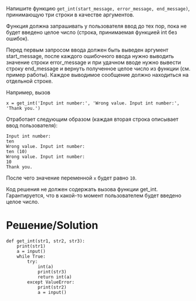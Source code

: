 Напишите функцию `get_int(start_message, error_message, end_message)`, принимающую три строки в качестве аргументов. 

Функция должна запрашивать у пользователя ввод до тех пор, пока не будет введено целое число (строка, принимаемая функцией int без ошибок). 

Перед первым запросом ввода должен быть выведен аргумент start_message, после каждого ошибочного ввода нужно выводить значение строки error_message и при удачном вводе нужно вывести строку end_message и вернуть полученное целое число из функции (см. пример работы). Каждое выводимое сообщение должно находиться на отдельной строке.

Например, вызов

`x = get_int('Input int number:', 'Wrong value. Input int number:', 'Thank you.')`

Отработает следующим образом (каждая вторая строка описывает ввод пользователя):
```
Input int number:
ten
Wrong value. Input int number:
ten (10)
Wrong value. Input int number:
10
Thank you.
```
После чего значение переменной `x` будет равно `10`.

Код решения не должен содержать вызова функции get_int. Гарантируется, что в какой-то момент пользователем будет введено целое число.

# Решение/Solution

```
def get_int(str1, str2, str3):
    print(str1)
    a = input()
    while True:
        try: 
            int(a)
            print(str3)
            return int(a)
        except ValueError:
            print(str2)
            a = input()
```
